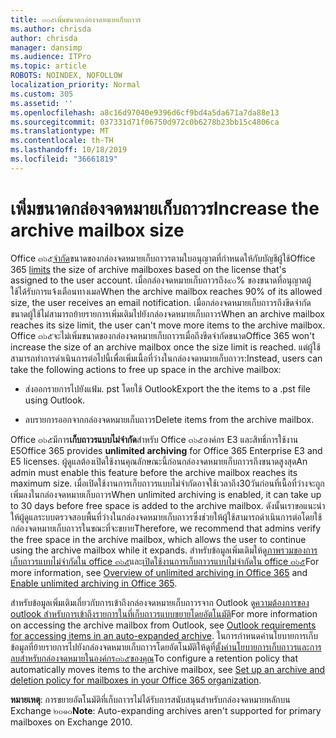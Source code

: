 ```yaml
---
title: ๓๐๕เพิ่มขนาดกล่องจดหมายเก็บถาวร
ms.author: chrisda
author: chrisda
manager: dansimp
ms.audience: ITPro
ms.topic: article
ROBOTS: NOINDEX, NOFOLLOW
localization_priority: Normal
ms.custom: 305
ms.assetid: ''
ms.openlocfilehash: a8c16d97040e9396d6cf9bd4a5da671a7da88e13
ms.sourcegitcommit: 037331d71f06750d972c0b6278b23bb15c4806ca
ms.translationtype: MT
ms.contentlocale: th-TH
ms.lasthandoff: 10/18/2019
ms.locfileid: "36661819"
---
```

# <a name="increase-the-archive-mailbox-size"></a><span data-ttu-id="7e7d5-102">เพิ่มขนาดกล่องจดหมายเก็บถาวร</span><span class="sxs-lookup"><span data-stu-id="7e7d5-102">Increase the archive mailbox size</span></span>

<span data-ttu-id="7e7d5-103">Office ๓๖๕[จำกัด](https://docs.microsoft.com/office365/servicedescriptions/exchange-online-service-description/exchange-online-limits#mailbox-storage-limits)ขนาดของกล่องจดหมายเก็บถาวรตามใบอนุญาตที่กำหนดให้กับบัญชีผู้ใช้</span><span class="sxs-lookup"><span data-stu-id="7e7d5-103">Office 365 [limits](https://docs.microsoft.com/office365/servicedescriptions/exchange-online-service-description/exchange-online-limits#mailbox-storage-limits) the size of archive mailboxes based on the license that's assigned to the user account.</span></span> <span data-ttu-id="7e7d5-104">เมื่อกล่องจดหมายเก็บถาวรถึง๙๐% ของขนาดที่อนุญาตผู้ใช้ได้รับการแจ้งเตือนทางเมล</span><span class="sxs-lookup"><span data-stu-id="7e7d5-104">When the archive mailbox reaches 90% of its allowed size, the user receives an email notification.</span></span> <span data-ttu-id="7e7d5-105">เมื่อกล่องจดหมายเก็บถาวรถึงขีดจำกัดขนาดผู้ใช้ไม่สามารถย้ายรายการเพิ่มเติมไปยังกล่องจดหมายเก็บถาวร</span><span class="sxs-lookup"><span data-stu-id="7e7d5-105">When an archive mailbox reaches its size limit, the user can't move more items to the archive mailbox.</span></span> <span data-ttu-id="7e7d5-106">Office ๓๖๕จะไม่เพิ่มขนาดของกล่องจดหมายเก็บถาวรเมื่อถึงขีดจำกัดขนาด</span><span class="sxs-lookup"><span data-stu-id="7e7d5-106">Office 365 won't increase the size of an archive mailbox once the size limit is reached.</span></span> <span data-ttu-id="7e7d5-107">แต่ผู้ใช้สามารถทำการดำเนินการต่อไปนี้เพื่อเพิ่มเนื้อที่ว่างในกล่องจดหมายเก็บถาวร:</span><span class="sxs-lookup"><span data-stu-id="7e7d5-107">Instead, users can take the following actions to free up space in the archive mailbox:</span></span>

- <span data-ttu-id="7e7d5-108">ส่งออกรายการไปยังแฟ้ม. pst โดยใช้ Outlook</span><span class="sxs-lookup"><span data-stu-id="7e7d5-108">Export the the items to a .pst file using Outlook.</span></span>

- <span data-ttu-id="7e7d5-109">ลบรายการออกจากกล่องจดหมายเก็บถาวร</span><span class="sxs-lookup"><span data-stu-id="7e7d5-109">Delete items from the archive mailbox.</span></span>

<span data-ttu-id="7e7d5-110">Office ๓๖๕มีการ**เก็บถาวรแบบไม่จำกัด**สำหรับ Office ๓๖๕องค์กร E3 และสิทธิ์การใช้งาน E5</span><span class="sxs-lookup"><span data-stu-id="7e7d5-110">Office 365 provides **unlimited archiving** for Office 365 Enterprise E3 and E5 licenses.</span></span> <span data-ttu-id="7e7d5-111">ผู้ดูแลต้องเปิดใช้งานคุณลักษณะนี้ก่อนกล่องจดหมายเก็บถาวรถึงขนาดสูงสุด</span><span class="sxs-lookup"><span data-stu-id="7e7d5-111">An admin must enable this feature before the archive mailbox reaches its maximum size.</span></span> <span data-ttu-id="7e7d5-112">เมื่อเปิดใช้งานการเก็บถาวรแบบไม่จำกัดอาจใช้เวลาถึง30วันก่อนที่เนื้อที่ว่างจะถูกเพิ่มลงในกล่องจดหมายเก็บถาวร</span><span class="sxs-lookup"><span data-stu-id="7e7d5-112">When unlimited archiving is enabled, it can take up to 30 days before free space is added to the archive mailbox.</span></span> <span data-ttu-id="7e7d5-113">ดังนั้นเราขอแนะนำให้ผู้ดูแลระบบตรวจสอบพื้นที่ว่างในกล่องจดหมายเก็บถาวรซึ่งช่วยให้ผู้ใช้สามารถดำเนินการต่อโดยใช้กล่องจดหมายเก็บถาวรในขณะที่จะขยาย</span><span class="sxs-lookup"><span data-stu-id="7e7d5-113">Therefore, we recommend that admins verify the free space in the archive mailbox, which allows the user to continue using the archive mailbox while it expands.</span></span> <span data-ttu-id="7e7d5-114">สำหรับข้อมูลเพิ่มเติมให้ดู[ภาพรวมของการเก็บถาวรแบบไม่จำกัดใน office ๓๖๕](https://docs.microsoft.com/office365/securitycompliance/unlimited-archiving)และ[เปิดใช้งานการเก็บถาวรแบบไม่จำกัดใน office ๓๖๕](https://docs.microsoft.com/office365/securitycompliance/enable-unlimited-archiving)</span><span class="sxs-lookup"><span data-stu-id="7e7d5-114">For more information, see [Overview of unlimited archiving in Office 365](https://docs.microsoft.com/office365/securitycompliance/unlimited-archiving) and [Enable unlimited archiving in Office 365](https://docs.microsoft.com/office365/securitycompliance/enable-unlimited-archiving).</span></span>

<span data-ttu-id="7e7d5-115">สำหรับข้อมูลเพิ่มเติมเกี่ยวกับการเข้าถึงกล่องจดหมายเก็บถาวรจาก Outlook ดู[ความต้องการของ outlook สำหรับการเข้าถึงรายการในที่เก็บถาวรแบบขยายโดยอัตโนมัติ](https://docs.microsoft.com/office365/securitycompliance/unlimited-archiving#outlook-requirements-for-accessing-items-in-an-auto-expanded-archive)</span><span class="sxs-lookup"><span data-stu-id="7e7d5-115">For more information on accessing the archive mailbox from Outlook, see [Outlook requirements for accessing items in an auto-expanded archive](https://docs.microsoft.com/office365/securitycompliance/unlimited-archiving#outlook-requirements-for-accessing-items-in-an-auto-expanded-archive).</span></span> <span data-ttu-id="7e7d5-116">ในการกำหนดค่านโยบายการเก็บข้อมูลที่ย้ายรายการไปยังกล่องจดหมายเก็บถาวรโดยอัตโนมัติให้ดูที่[ตั้งค่านโยบายการเก็บถาวรและการลบสำหรับกล่องจดหมายในองค์กร๓๖๕ของคุณ](https://docs.microsoft.com/office365/securitycompliance/set-up-an-archive-and-deletion-policy-for-mailboxes)</span><span class="sxs-lookup"><span data-stu-id="7e7d5-116">To configure a retention policy that automatically moves items to the archive mailbox, see [Set up an archive and deletion policy for mailboxes in your Office 365 organization](https://docs.microsoft.com/office365/securitycompliance/set-up-an-archive-and-deletion-policy-for-mailboxes).</span></span>

<span data-ttu-id="7e7d5-117">**หมายเหตุ**: การขยายอัตโนมัติที่เก็บถาวรไม่ได้รับการสนับสนุนสำหรับกล่องจดหมายหลักบน Exchange ๒๐๑๐</span><span class="sxs-lookup"><span data-stu-id="7e7d5-117">**Note**: Auto-expanding archives aren't supported for primary mailboxes on Exchange 2010.</span></span>
